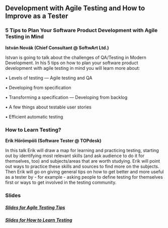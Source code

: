 ## Development with Agile Testing and How to Improve as a Tester

### 5 Tips to Plan Your Software Product Development with Agile Testing in Mind
__István Novák (Chief Consultant @ SoftwArt Ltd.)__

Istvan is going to talk about the challenges of QA/Testing in Modern Development. In his 5 tips on how to plan your software product development with agile testing in mind you will learn more about:

• Levels of testing — Agile testing and QA

• Developing from specification

• Transforming a specification — Developing from backlog

• A few things about testable user stories

• Efficient automatic testing

### How to Learn Testing?
__Erik Hörömpöli (Software Tester @ TOPdesk)__

In this talk Erik will draw a map for learning and practicing testing, starting out by identifying most relevant skills (and ask audience to do it for themselves, too) and subjects/areas that are worth studying. Erik will point out ways to practice these skills and sources to find more on the subjects. Then Erik will go on giving general tips on how to get better and more useful as a tester by - for example - asking people to define testing for themselves first or ways to get involved in the testing community.

### Slides
##### [Slides for Agile Testing Tips](/docs/AgileTestingTips-2017-02-28.pdf)
##### [Slides for How to Learn Testing](/docs/2017_02_28_Learn_testing.pdf)

